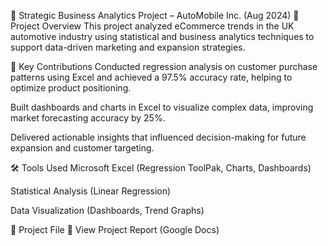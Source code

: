 🚗 Strategic Business Analytics Project – AutoMobile Inc. (Aug 2024)
📁 Project Overview
This project analyzed eCommerce trends in the UK automotive industry using statistical and business analytics techniques to support data-driven marketing and expansion strategies.

🧠 Key Contributions
Conducted regression analysis on customer purchase patterns using Excel and achieved a 97.5% accuracy rate, helping to optimize product positioning.

Built dashboards and charts in Excel to visualize complex data, improving market forecasting accuracy by 25%.

Delivered actionable insights that influenced decision-making for future expansion and customer targeting.

🛠️ Tools Used
Microsoft Excel (Regression ToolPak, Charts, Dashboards)

Statistical Analysis (Linear Regression)

Data Visualization (Dashboards, Trend Graphs)

📎 Project File
📄 View Project Report (Google Docs)
